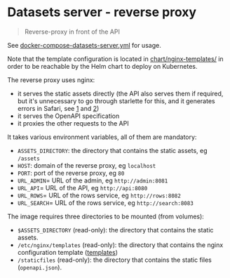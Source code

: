 # Datasets server - reverse proxy

> Reverse-proxy in front of the API

See [docker-compose-datasets-server.yml](../../tools/docker-compose-datasets-server.yml) for usage.

Note that the template configuration is located in [chart/nginx-templates/](../../chart/nginx-templates/) in order to be reachable by the Helm chart to deploy on Kubernetes.

The reverse proxy uses nginx:

- it serves the static assets directly (the API also serves them if required, but it's unnecessary to go through starlette for this, and it generates errors in Safari, see [1](https://github.com/encode/starlette/issues/950) and [2](https://developer.apple.com/library/archive/documentation/AppleApplications/Reference/SafariWebContent/CreatingVideoforSafarioniPhone/CreatingVideoforSafarioniPhone.html#//apple_ref/doc/uid/TP40006514-SW6))
- it serves the OpenAPI specification
- it proxies the other requests to the API

It takes various environment variables, all of them are mandatory:

- `ASSETS_DIRECTORY`: the directory that contains the static assets, eg `/assets`
- `HOST`: domain of the reverse proxy, eg `localhost`
- `PORT`: port of the reverse proxy, eg `80`
- `URL_ADMIN`= URL of the admin, eg `http://admin:8081`
- `URL_API`= URL of the API, eg `http://api:8080`
- `URL_ROWS`= URL of the rows service, eg `http://rows:8082`
- `URL_SEARCH`= URL of the rows service, eg `http://search:8083`

The image requires three directories to be mounted (from volumes):

- `$ASSETS_DIRECTORY` (read-only): the directory that contains the static assets.
- `/etc/nginx/templates` (read-only): the directory that contains the nginx configuration template ([templates](./templates/))
- `/staticfiles` (read-only): the directory that contains the static files (`openapi.json`).
